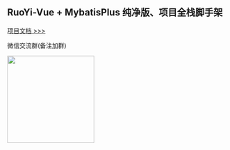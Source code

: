 ## RuoYi-Vue + MybatisPlus 纯净版、项目全栈脚手架



[项目文档 >>>](https://gitee.com/tellsea/ruoyi-vue-plus/wikis)


微信交流群(备注加群)

<img src="https://img-blog.csdnimg.cn/076a7154768544f5b5ef42cd6be96947.png" width="200" height="200" />
